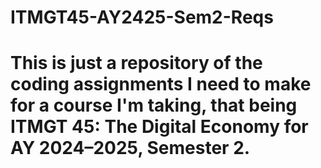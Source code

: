 # ITMGT45-AY2425-Sem2-Reqs
# This is just a repository of the coding assignments I need to make for a course I'm taking, that being ITMGT 45: The Digital Economy for AY 2024–2025, Semester 2.
